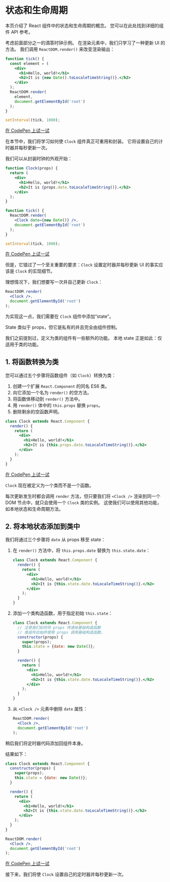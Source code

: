 # 状态和生命周期

本页介绍了 React 组件中的状态和生命周期的概念。 您可以在此处找到详细的组件 API 参考。

考虑前面部分之一的滴答时钟示例。 在渲染元素中，我们只学习了一种更新 UI 的方法。 我们调用 `ReactDOM.render()` 来改变渲染输出：

```jsx
function tick() {
  const element = (
    <div>
      <h1>Hello, world!</h1>
      <h2>It is {new Date().toLocaleTimeString()}.</h2>
    </div>
  );
  ReactDOM.render(
    element,
    document.getElementById('root')
  );
}

setInterval(tick, 1000);
```

[在 CodePen 上试一试](http://codepen.io/gaearon/pen/gwoJZk?editors=0010)

在本节中，我们将学习如何使 `Clock` 组件真正可重用和封装。 它将设置自己的计时器并每秒更新一次。

我们可以从封装时钟的外观开始：

```jsx
function Clock(props) {
  return (
    <div>
      <h1>Hello, world!</h1>
      <h2>It is {props.date.toLocaleTimeString()}.</h2>
    </div>
  );
}

function tick() {
  ReactDOM.render(
    <Clock date={new Date()} />,
    document.getElementById('root')
  );
}

setInterval(tick, 1000);
```

[在 CodePen 上试一试](http://codepen.io/gaearon/pen/dpdoYR?editors=0010)

但是，它错过了一个至关重要的要求：`Clock` 设置定时器并每秒更新 UI 的事实应该是 `Clock` 的实现细节。

理想情况下，我们想要写一次并自己更新 `Clock`：

```jsx
ReactDOM.render(
  <Clock />,
  document.getElementById('root')
);
```

为实现这一点，我们需要在 `Clock` 组件中添加“state”。

State 类似于 props，但它是私有的并且完全由组件控制。

我们之前提到过，定义为类的组件有一些额外的功能。 本地 state 正是如此：仅适用于类的功能。

## 1. 将函数转换为类

您可以通过五个步骤将函数组件（如 `Clock`）转换为类：

1. 创建一个扩展 `React.Component` 的同名 ES6 类。
2. 向它添加一个名为 `render()` 的空方法。
3. 将函数体移动到 `render()` 方法中。
4. 用 `render()` 体中的 `this.props` 替换 `props`。
5. 删除剩余的空函数声明。

```jsx
class Clock extends React.Component {
  render() {
    return (
      <div>
        <h1>Hello, world!</h1>
        <h2>It is {this.props.date.toLocaleTimeString()}.</h2>
      </div>
    );
  }
}
```

[在 CodePen 上试一试](http://codepen.io/gaearon/pen/zKRGpo?editors=0010)

`Clock` 现在被定义为一个类而不是一个函数。

每次更新发生时都会调用 `render` 方法，但只要我们将 `<Clock />` 渲染到同一个 DOM 节点中，就只会使用一个 `Clock` 类的实例。 这使我们可以使用其他功能，如本地状态和生命周期方法。

## 2. 将本地状态添加到类中

我们将通过三个步骤将 `date` 从 props 移至 state：

1. 在 `render()` 方法中，将 `this.props.date` 替换为 `this.state.date`：

    ```jsx
    class Clock extends React.Component {
      render() {
        return (
          <div>
            <h1>Hello, world!</h1>
            <h2>It is {this.state.date.toLocaleTimeString()}.</h2>
          </div>
        );
      }
    }
    ```

2. 添加一个类构造函数，用于指定初始 `this.state`：

    ```jsx
    class Clock extends React.Component {
      // 注意我们如何将 props 传递给基础构造函数
      // 类组件应始终使用 props 调用基础构造函数。
      constructor(props) {
        super(props);
        this.state = {date: new Date()};
      }

      render() {
        return (
          <div>
            <h1>Hello, world!</h1>
            <h2>It is {this.state.date.toLocaleTimeString()}.</h2>
          </div>
        );
      }
    }
    ```

3. 从 `<Clock />` 元素中删除 `date` 属性：

    ```jsx
    ReactDOM.render(
      <Clock />,
      document.getElementById('root')
    );
    ```

稍后我们将定时器代码添加回组件本身。

结果如下：

```jsx
class Clock extends React.Component {
  constructor(props) {
    super(props);
    this.state = {date: new Date()};
  }

  render() {
    return (
      <div>
        <h1>Hello, world!</h1>
        <h2>It is {this.state.date.toLocaleTimeString()}.</h2>
      </div>
    );
  }
}

ReactDOM.render(
  <Clock />,
  document.getElementById('root')
);
```

[在 CodePen 上试一试](http://codepen.io/gaearon/pen/KgQpJd?editors=0010)

接下来，我们将使 `Clock` 设置自己的定时器并每秒更新一次。